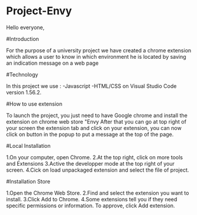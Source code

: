 # Project-Envy

Hello everyone,

#Introduction

For the purpose of a university project we have created a chrome extension which allows a user to know in which environment he is located by saving an indication message on a web page

#Technology

In this project we use :
-Javascript
-HTML/CSS
on Visual Studio Code version 1.56.2.


#How to use extension

To launch the project, you just need to have Google chrome and install the extension on chrome web store "Envy
After that you can go at top right of your screen the extension tab and click on your extension, you can now click on button in the popup to put a message at the top of the page.

#Local Installation

1.On your computer, open Chrome.
2.At the top right, click on more tools and Extensions
3.Active the developper mode at the top right of your screen.
4.Cick on load unpackaged extension and select the file of project.

#Installation Store

1.Open the Chrome Web Store.
2.Find and select the extension you want to install.
3.Click Add to Chrome.
4.Some extensions tell you if they need specific permissions or information. To approve, click Add extension.


   
